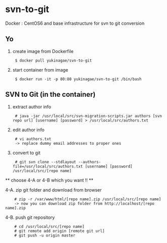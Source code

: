 svn-to-git
========

Docker : CentOS6 and base infrastructure for svn to git conversion

## Yo

1. create image from Dockerfile

		$ docker pull yukinagae/svn-to-git

2. start container from image
	
		$ docker run -it -p 80:80 yukinagae/svn-to-git /bin/bash

## SVN to Git (in the container)

1. extract author info

		# java -jar /usr/local/src/svn-migration-scripts.jar authors [svn repo url] [username] [password] > /usr/local/src/authors.txt

2. edit author info

		# vi authors.txt
		-> replace dummy email addresses to proper ones

3. convert to git

		# git svn clone --stdlayout --authors-file=/usr/local/src/authors.txt [username] [password] /usr/local/src/[repo name]


** choose 4-A or 4-B which you want !! **

4-A. zip git folder and download from browser

		# zip -r /var/www/html/[repo name].zip /usr/local/src/[repo name]
		-> now you can download zip folder from http://localhost/[repo name].zip

4-B. push git repository

		# cd /usr/local/src/[repo name]
		# git remote add origin [remote git url]
		# git push -u origin master

